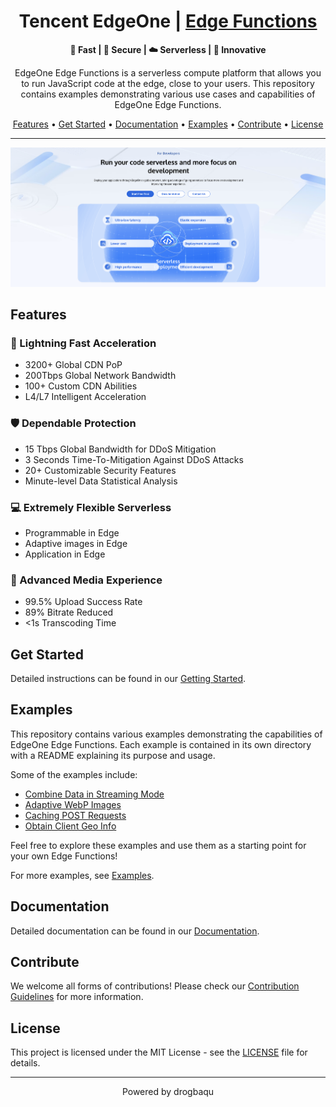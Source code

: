 <h1 align="center">Tencent EdgeOne | <a href="https://edgeone.ai/products/function" rel="nofollow">Edge Functions</a></h1></h1>

<p align="center">
  <b> 🚀 Fast | 🔑 Secure | ☁️ Serverless | 💫 Innovative</b>
</p>
<p align="center">
  EdgeOne Edge Functions is a serverless compute platform that allows you to run JavaScript code at the edge, close to your users. This repository contains examples demonstrating various use cases and capabilities of EdgeOne Edge Functions.
</p>
<p align="center">
  <a href="#features">Features</a> •
  <a href="#get-started">Get Started</a> •
  <a href="#documentation">Documentation</a> •
  <a href="#examples">Examples</a> •
  <a href="#contribute">Contribute</a> •
  <a href="#license">License</a>
</p>

---

<p align="center">
  <kbd><img src="image/edgeone-functions-cover.png" alt="EdgeOne Edge Functions Mockup" title="EdgeOne Edge Functions"/></kbd>
</p>


## Features

### 🚀 Lightning Fast Acceleration

- 3200+ Global CDN PoP
- 200Tbps Global Network Bandwidth
- 100+ Custom CDN Abilities
- L4/L7 Intelligent Acceleration

### 🛡️ Dependable Protection

- 15 Tbps Global Bandwidth for DDoS Mitigation
- 3 Seconds Time-To-Mitigation Against DDoS Attacks
- 20+ Customizable Security Features
- Minute-level Data Statistical Analysis

### 💻 Extremely Flexible Serverless

- Programmable in Edge
- Adaptive images in Edge
- Application in Edge

### 🎥 Advanced Media Experience

- 99.5% Upload Success Rate
- 89% Bitrate Reduced
- <1s Transcoding Time

## Get Started

Detailed instructions can be found in our  [Getting Started](https://edgeone.ai/document/53373?product=edgedeveloperplatform).

## Examples

This repository contains various examples demonstrating the capabilities of EdgeOne Edge Functions. Each example is contained in its own directory with a README explaining its purpose and usage.

Some of the examples include:

- [Combine Data in Streaming Mode](./combine-data-streaming)
- [Adaptive WebP Images](./adaptive-webp)
- [Caching POST Requests](./cache-post-requests)
- [Obtain Client Geo Info](./client-geo-info)

Feel free to explore these examples and use them as a starting point for your own Edge Functions!

For more examples, see [Examples](https://edgeone.ai/developer/examples).

## Documentation

Detailed documentation can be found in our [Documentation](https://edgeone.ai/document/53372).

## Contribute

We welcome all forms of contributions! Please check our [Contribution Guidelines](CONTRIBUTING.md) for more information.

## License

This project is licensed under the MIT License - see the [LICENSE](LICENSE) file for details.

---

<p align="center">
  Powered by drogbaqu
</p>

